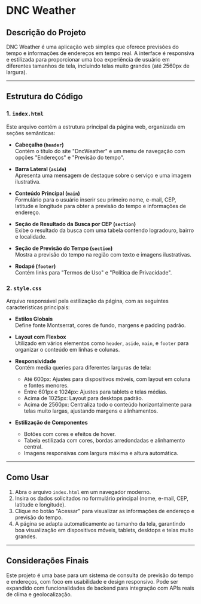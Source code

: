 # DNC Weather

## Descrição do Projeto

DNC Weather é uma aplicação web simples que oferece previsões do tempo e informações de endereços em tempo real. A interface é responsiva e estilizada para proporcionar uma boa experiência de usuário em diferentes tamanhos de tela, incluindo telas muito grandes (até 2560px de largura).

---

## Estrutura do Código

### 1. `index.html`

Este arquivo contém a estrutura principal da página web, organizada em seções semânticas:

- **Cabeçalho (`header`)**  
  Contém o título do site "DncWeather" e um menu de navegação com opções "Endereços" e "Previsão do tempo".

- **Barra Lateral (`aside`)**  
  Apresenta uma mensagem de destaque sobre o serviço e uma imagem ilustrativa.

- **Conteúdo Principal (`main`)**  
  Formulário para o usuário inserir seu primeiro nome, e-mail, CEP, latitude e longitude para obter a previsão do tempo e informações de endereço.

- **Seção de Resultado da Busca por CEP (`section`)**  
  Exibe o resultado da busca com uma tabela contendo logradouro, bairro e localidade.

- **Seção de Previsão do Tempo (`section`)**  
  Mostra a previsão do tempo na região com texto e imagens ilustrativas.

- **Rodapé (`footer`)**  
  Contém links para "Termos de Uso" e "Política de Privacidade".

### 2. `style.css`

Arquivo responsável pela estilização da página, com as seguintes características principais:

- **Estilos Globais**  
  Define fonte Montserrat, cores de fundo, margens e padding padrão.

- **Layout com Flexbox**  
  Utilizado em vários elementos como `header`, `aside`, `main`, e `footer` para organizar o conteúdo em linhas e colunas.

- **Responsividade**  
  Contém media queries para diferentes larguras de tela:  
  - Até 600px: Ajustes para dispositivos móveis, com layout em coluna e fontes menores.  
  - Entre 601px e 1024px: Ajustes para tablets e telas médias.  
  - Acima de 1025px: Layout para desktops padrão.  
  - Acima de 2560px: Centraliza todo o conteúdo horizontalmente para telas muito largas, ajustando margens e alinhamentos.

- **Estilização de Componentes**  
  - Botões com cores e efeitos de hover.  
  - Tabela estilizada com cores, bordas arredondadas e alinhamento central.  
  - Imagens responsivas com largura máxima e altura automática.

---

## Como Usar

1. Abra o arquivo `index.html` em um navegador moderno.  
2. Insira os dados solicitados no formulário principal (nome, e-mail, CEP, latitude e longitude).  
3. Clique no botão "Acessar" para visualizar as informações de endereço e previsão do tempo.  
4. A página se adapta automaticamente ao tamanho da tela, garantindo boa visualização em dispositivos móveis, tablets, desktops e telas muito grandes.

---

## Considerações Finais

Este projeto é uma base para um sistema de consulta de previsão do tempo e endereços, com foco em usabilidade e design responsivo. Pode ser expandido com funcionalidades de backend para integração com APIs reais de clima e geolocalização.
